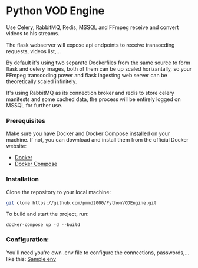 # Python VOD Engine

Use Celery, RabbitMQ, Redis, MSSQL and FFmpeg receive and convert videos to hls streams.

The flask webserver will expose api endpoints to receive transocding requests, videos list,...

By default it's using two separate Dockerfiles from the same source to form flask and celery images, both of them can be up scaled horizantally, so your FFmpeg transcoding power and flask ingesting web server can be theoretically scaled infinitely.

It's using RabbitMQ as its connection broker and redis to store celery manifests and some cached data, the process will be entirely logged on MSSQL for further use.

### Prerequisites

Make sure you have Docker and Docker Compose installed on your machine. If not, you can download and install them from the official Docker website:

- [Docker](https://docs.docker.com/get-docker/)
- [Docker Compose](https://docs.docker.com/compose/install/)

### Installation

Clone the repository to your local machine:

```bash
git clone https://github.com/pmmd2000/PythonVODEngine.git
```
To build and start the project, run:
```
docker-compose up -d --build
```

### Configuration:

You'll need you're own .env file to configure the connections, passwords,... like this: [Sample env](https://github.com/pmmd2000/PythonVODEngine/blob/bf74c5a90e5578321394c345130fb9a98432c6ba/app/sample.env)
